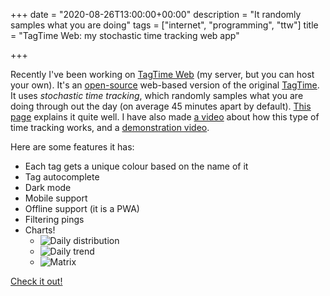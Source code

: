 +++
date = "2020-08-26T13:00:00+00:00"
description = "It randomly samples what you are doing"
tags = ["internet", "programming", "ttw"]
title = "TagTime Web: my stochastic time tracking web app"

+++

Recently I've been working on [TagTime Web](https://ttw.smitop.com) (my server, but you can host your own). It's an [open-source](https://github.com/syvb/ttw) web-based version of the original [TagTime](https://github.com/tagtime/TagTime). It uses _stochastic time tracking_, which randomly samples what you are doing through out the day (on average 45 minutes apart by default). [This page](http://messymatters.com/tagtime/) explains it quite well. I have also made [a video](https://www.youtube.com/watch?v=cJpE018QEkQ) about how this type of time tracking works, and a [demonstration video](https://www.youtube.com/watch?v=FwpF0fqh7uU).

Here are some features it has:
- Each tag gets a unique colour based on the name of it
- Tag autocomplete
- Dark mode
- Mobile support
- Offline support (it is a PWA)
- Filtering pings
- Charts!
    - ![Daily distribution](/ttw-dailydist.png)
    - ![Daily trend](/ttw-dailytrend.png)
    - ![Matrix](/ttw-matrix.png)

[Check it out!](https://ttw.smitop.com)
